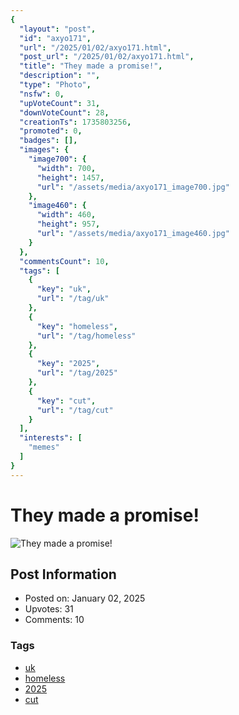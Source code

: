 ```yaml
---
{
  "layout": "post",
  "id": "axyo171",
  "url": "/2025/01/02/axyo171.html",
  "post_url": "/2025/01/02/axyo171.html",
  "title": "They made a promise!",
  "description": "",
  "type": "Photo",
  "nsfw": 0,
  "upVoteCount": 31,
  "downVoteCount": 28,
  "creationTs": 1735803256,
  "promoted": 0,
  "badges": [],
  "images": {
    "image700": {
      "width": 700,
      "height": 1457,
      "url": "/assets/media/axyo171_image700.jpg"
    },
    "image460": {
      "width": 460,
      "height": 957,
      "url": "/assets/media/axyo171_image460.jpg"
    }
  },
  "commentsCount": 10,
  "tags": [
    {
      "key": "uk",
      "url": "/tag/uk"
    },
    {
      "key": "homeless",
      "url": "/tag/homeless"
    },
    {
      "key": "2025",
      "url": "/tag/2025"
    },
    {
      "key": "cut",
      "url": "/tag/cut"
    }
  ],
  "interests": [
    "memes"
  ]
}
---
```


# They made a promise!

![They made a promise!](/assets/media/axyo171_image700.jpg)

## Post Information

- Posted on: January 02, 2025
- Upvotes: 31
- Comments: 10

### Tags

- [uk](/tag/uk)
- [homeless](/tag/homeless)
- [2025](/tag/2025)
- [cut](/tag/cut)
